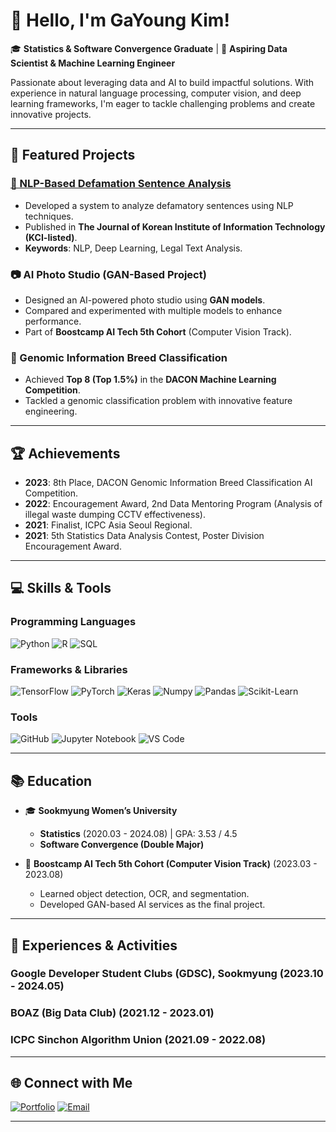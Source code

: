 # 👋 Hello, I'm GaYoung Kim!

🎓 **Statistics & Software Convergence Graduate** | 🎯 **Aspiring Data Scientist & Machine Learning Engineer**

Passionate about leveraging data and AI to build impactful solutions. With experience in natural language processing, computer vision, and deep learning frameworks, I'm eager to tackle challenging problems and create innovative projects.

---

## 🚀 Featured Projects

### [📁 NLP-Based Defamation Sentence Analysis](https://www.dbpia.co.kr/Journal/articleDetail?nodeId=NODE11481224)
- Developed a system to analyze defamatory sentences using NLP techniques.
- Published in **The Journal of Korean Institute of Information Technology (KCI-listed)**.
- **Keywords**: NLP, Deep Learning, Legal Text Analysis.

### 📷 AI Photo Studio (GAN-Based Project)
- Designed an AI-powered photo studio using **GAN models**.
- Compared and experimented with multiple models to enhance performance.
- Part of **Boostcamp AI Tech 5th Cohort** (Computer Vision Track).

### 🌾 Genomic Information Breed Classification
- Achieved **Top 8 (Top 1.5%)** in the **DACON Machine Learning Competition**.
- Tackled a genomic classification problem with innovative feature engineering.

---

## 🏆 Achievements

- **2023**: 8th Place, DACON Genomic Information Breed Classification AI Competition.
- **2022**: Encouragement Award, 2nd Data Mentoring Program (Analysis of illegal waste dumping CCTV effectiveness).
- **2021**: Finalist, ICPC Asia Seoul Regional.
- **2021**: 5th Statistics Data Analysis Contest, Poster Division Encouragement Award.

---

## 💻 Skills & Tools

### Programming Languages
![Python](https://img.shields.io/badge/-Python-3776AB?logo=python&logoColor=white)
![R](https://img.shields.io/badge/-R-276DC3?logo=r&logoColor=white)
![SQL](https://img.shields.io/badge/-SQL-4479A1?logo=mysql&logoColor=white)

### Frameworks & Libraries
![TensorFlow](https://img.shields.io/badge/-TensorFlow-FF6F00?logo=tensorflow&logoColor=white)
![PyTorch](https://img.shields.io/badge/-PyTorch-EE4C2C?logo=pytorch&logoColor=white)
![Keras](https://img.shields.io/badge/-Keras-D00000?logo=keras&logoColor=white)
![Numpy](https://img.shields.io/badge/-Numpy-013243?logo=numpy&logoColor=white)
![Pandas](https://img.shields.io/badge/-Pandas-150458?logo=pandas&logoColor=white)
![Scikit-Learn](https://img.shields.io/badge/-Scikit--Learn-F7931E?logo=scikit-learn&logoColor=white)

### Tools
![GitHub](https://img.shields.io/badge/-GitHub-181717?logo=github&logoColor=white)
![Jupyter Notebook](https://img.shields.io/badge/-Jupyter-F37626?logo=jupyter&logoColor=white)
![VS Code](https://img.shields.io/badge/-VS%20Code-007ACC?logo=visual-studio-code&logoColor=white)

---

## 📚 Education

- 🎓 **Sookmyung Women’s University**  
  - **Statistics** (2020.03 - 2024.08) | GPA: 3.53 / 4.5  
  - **Software Convergence (Double Major)**  

- 📖 **Boostcamp AI Tech 5th Cohort (Computer Vision Track)** (2023.03 - 2023.08)  
  - Learned object detection, OCR, and segmentation.
  - Developed GAN-based AI services as the final project.

---

## 💼 Experiences & Activities

### **Google Developer Student Clubs (GDSC), Sookmyung** (2023.10 - 2024.05)

### **BOAZ (Big Data Club)** (2021.12 - 2023.01)

### **ICPC Sinchon Algorithm Union** (2021.09 - 2022.08)

---

## 🌐 Connect with Me

[![Portfolio](https://img.shields.io/badge/-Portfolio-FF5722?style=flat-square&logo=Google-Chrome&logoColor=white)](https://sly-quark-313.notion.site/a851b28daf6d4fb3bfc534468ef9d21c?pvs=4)
[![Email](https://img.shields.io/badge/-Email-D14836?style=flat-square&logo=Gmail&logoColor=white)](mailto:kijh30123@naver.com) 

---

